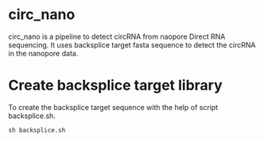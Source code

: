 # circ_nano
circ_nano is a pipeline to detect circRNA from naopore Direct RNA sequencing. It uses backsplice target fasta sequence to detect the circRNA in the nanopore data.

# Create backsplice target library
To create the backsplice target sequence with the help of script backsplice.sh.

`sh backsplice.sh`
